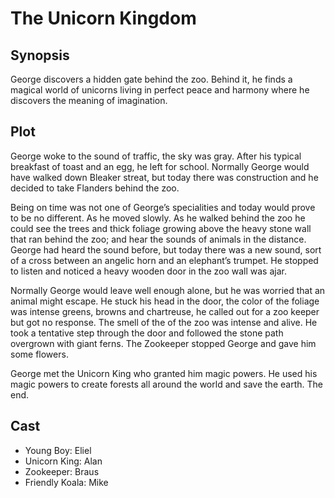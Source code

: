 # The Unicorn Kingdom

## Synopsis

George discovers a hidden gate behind the zoo.
Behind it, he finds a magical world of unicorns living in perfect peace and harmony where he discovers the meaning of imagination.

## Plot

George woke to the sound of traffic, the sky was gray.
After his typical breakfast of toast and an egg, he left for school.
Normally George would have walked down Bleaker streat, but today there was construction and he decided to take Flanders behind the zoo.

Being on time was not one of George’s specialities and today would prove to be no different.
As he moved slowly.
As he walked behind the zoo he could see the trees and thick foliage growing above the heavy stone wall that ran behind the zoo; and hear the sounds of animals in the distance.
George had heard the sound before, but today there was a new sound, sort of a cross between an angelic horn and an elephant’s trumpet.
He stopped to listen and noticed a heavy wooden door in the zoo wall was ajar.

Normally George would leave well enough alone, but he was worried that an animal might escape.
He stuck his head in the door, the color of the foliage was intense greens, browns and chartreuse, he called out for a zoo keeper but got no response.
The smell of the of the zoo was intense and alive.
He took a tentative step through the door and followed the stone path overgrown with giant ferns.
The Zookeeper stopped George and gave him some flowers.

George met the Unicorn King who granted him magic powers. He used his magic powers to create forests all around the world and save the earth.
The end.

## Cast

* Young Boy: Eliel
* Unicorn King: Alan
* Zookeeper: Braus
* Friendly Koala: Mike
